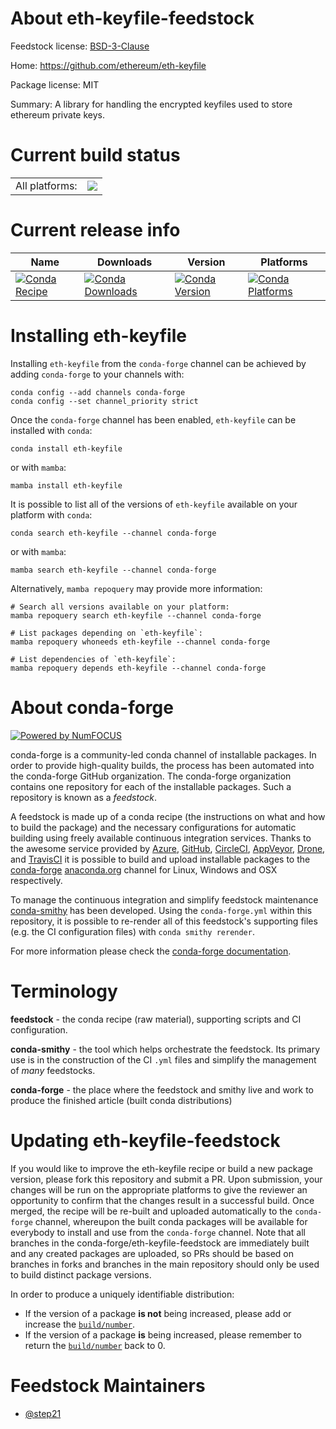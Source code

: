 About eth-keyfile-feedstock
===========================

Feedstock license: [BSD-3-Clause](https://github.com/conda-forge/eth-keyfile-feedstock/blob/main/LICENSE.txt)

Home: https://github.com/ethereum/eth-keyfile

Package license: MIT

Summary: A library for handling the encrypted keyfiles used to store ethereum private keys.

Current build status
====================


<table><tr><td>All platforms:</td>
    <td>
      <a href="https://dev.azure.com/conda-forge/feedstock-builds/_build/latest?definitionId=10593&branchName=main">
        <img src="https://dev.azure.com/conda-forge/feedstock-builds/_apis/build/status/eth-keyfile-feedstock?branchName=main">
      </a>
    </td>
  </tr>
</table>

Current release info
====================

| Name | Downloads | Version | Platforms |
| --- | --- | --- | --- |
| [![Conda Recipe](https://img.shields.io/badge/recipe-eth--keyfile-green.svg)](https://anaconda.org/conda-forge/eth-keyfile) | [![Conda Downloads](https://img.shields.io/conda/dn/conda-forge/eth-keyfile.svg)](https://anaconda.org/conda-forge/eth-keyfile) | [![Conda Version](https://img.shields.io/conda/vn/conda-forge/eth-keyfile.svg)](https://anaconda.org/conda-forge/eth-keyfile) | [![Conda Platforms](https://img.shields.io/conda/pn/conda-forge/eth-keyfile.svg)](https://anaconda.org/conda-forge/eth-keyfile) |

Installing eth-keyfile
======================

Installing `eth-keyfile` from the `conda-forge` channel can be achieved by adding `conda-forge` to your channels with:

```
conda config --add channels conda-forge
conda config --set channel_priority strict
```

Once the `conda-forge` channel has been enabled, `eth-keyfile` can be installed with `conda`:

```
conda install eth-keyfile
```

or with `mamba`:

```
mamba install eth-keyfile
```

It is possible to list all of the versions of `eth-keyfile` available on your platform with `conda`:

```
conda search eth-keyfile --channel conda-forge
```

or with `mamba`:

```
mamba search eth-keyfile --channel conda-forge
```

Alternatively, `mamba repoquery` may provide more information:

```
# Search all versions available on your platform:
mamba repoquery search eth-keyfile --channel conda-forge

# List packages depending on `eth-keyfile`:
mamba repoquery whoneeds eth-keyfile --channel conda-forge

# List dependencies of `eth-keyfile`:
mamba repoquery depends eth-keyfile --channel conda-forge
```


About conda-forge
=================

[![Powered by
NumFOCUS](https://img.shields.io/badge/powered%20by-NumFOCUS-orange.svg?style=flat&colorA=E1523D&colorB=007D8A)](https://numfocus.org)

conda-forge is a community-led conda channel of installable packages.
In order to provide high-quality builds, the process has been automated into the
conda-forge GitHub organization. The conda-forge organization contains one repository
for each of the installable packages. Such a repository is known as a *feedstock*.

A feedstock is made up of a conda recipe (the instructions on what and how to build
the package) and the necessary configurations for automatic building using freely
available continuous integration services. Thanks to the awesome service provided by
[Azure](https://azure.microsoft.com/en-us/services/devops/), [GitHub](https://github.com/),
[CircleCI](https://circleci.com/), [AppVeyor](https://www.appveyor.com/),
[Drone](https://cloud.drone.io/welcome), and [TravisCI](https://travis-ci.com/)
it is possible to build and upload installable packages to the
[conda-forge](https://anaconda.org/conda-forge) [anaconda.org](https://anaconda.org/)
channel for Linux, Windows and OSX respectively.

To manage the continuous integration and simplify feedstock maintenance
[conda-smithy](https://github.com/conda-forge/conda-smithy) has been developed.
Using the ``conda-forge.yml`` within this repository, it is possible to re-render all of
this feedstock's supporting files (e.g. the CI configuration files) with ``conda smithy rerender``.

For more information please check the [conda-forge documentation](https://conda-forge.org/docs/).

Terminology
===========

**feedstock** - the conda recipe (raw material), supporting scripts and CI configuration.

**conda-smithy** - the tool which helps orchestrate the feedstock.
                   Its primary use is in the construction of the CI ``.yml`` files
                   and simplify the management of *many* feedstocks.

**conda-forge** - the place where the feedstock and smithy live and work to
                  produce the finished article (built conda distributions)


Updating eth-keyfile-feedstock
==============================

If you would like to improve the eth-keyfile recipe or build a new
package version, please fork this repository and submit a PR. Upon submission,
your changes will be run on the appropriate platforms to give the reviewer an
opportunity to confirm that the changes result in a successful build. Once
merged, the recipe will be re-built and uploaded automatically to the
`conda-forge` channel, whereupon the built conda packages will be available for
everybody to install and use from the `conda-forge` channel.
Note that all branches in the conda-forge/eth-keyfile-feedstock are
immediately built and any created packages are uploaded, so PRs should be based
on branches in forks and branches in the main repository should only be used to
build distinct package versions.

In order to produce a uniquely identifiable distribution:
 * If the version of a package **is not** being increased, please add or increase
   the [``build/number``](https://docs.conda.io/projects/conda-build/en/latest/resources/define-metadata.html#build-number-and-string).
 * If the version of a package **is** being increased, please remember to return
   the [``build/number``](https://docs.conda.io/projects/conda-build/en/latest/resources/define-metadata.html#build-number-and-string)
   back to 0.

Feedstock Maintainers
=====================

* [@step21](https://github.com/step21/)

